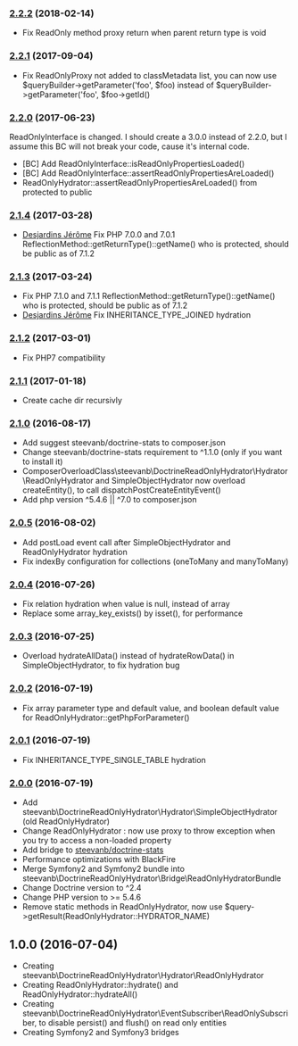 ### [2.2.2](../../compare/2.2.1...2.2.2) (2018-02-14)

- Fix ReadOnly method proxy return when parent return type is void

### [2.2.1](../../compare/2.2.0...2.2.1) (2017-09-04)

- Fix ReadOnlyProxy not added to classMetadata list, you can now use $queryBuilder->getParameter('foo', $foo) instead of $queryBuilder->getParameter('foo', $foo->getId()

### [2.2.0](../../compare/2.1.4...2.2.0) (2017-06-23)

ReadOnlyInterface is changed. I should create a 3.0.0 instead of 2.2.0, but I assume this BC will not break your code, cause it's internal code.
- [BC] Add ReadOnlyInterface::isReadOnlyPropertiesLoaded()
- [BC] Add ReadOnlyInterface::assertReadOnlyPropertiesAreLoaded()
- ReadOnlyHydrator::assertReadOnlyPropertiesAreLoaded() from protected to public

### [2.1.4](../../compare/2.1.3...2.1.4) (2017-03-28)

- [Desjardins Jérôme](https://github.com/jewome62) Fix PHP 7.0.0 and 7.0.1 ReflectionMethod::getReturnType()::getName() who is protected, should be public as of 7.1.2

### [2.1.3](../../compare/2.1.2...2.1.3) (2017-03-24)

- Fix PHP 7.1.0 and 7.1.1 ReflectionMethod::getReturnType()::getName() who is protected, should be public as of 7.1.2
- [Desjardins Jérôme](https://github.com/jewome62) Fix INHERITANCE_TYPE_JOINED hydration

### [2.1.2](../../compare/2.1.1...2.1.2) (2017-03-01)

- Fix PHP7 compatibility

### [2.1.1](../../compare/2.1.0...2.1.1) (2017-01-18)

- Create cache dir recursivly

### [2.1.0](../../compare/2.0.5...2.1.0) (2016-08-17)

- Add suggest steevanb/doctrine-stats to composer.json
- Change steevanb/doctrine-stats requirement to ^1.1.0 (only if you want to install it)
- ComposerOverloadClass\steevanb\DoctrineReadOnlyHydrator\Hydrator\ReadOnlyHydrator and SimpleObjectHydrator now
overload createEntity(), to call dispatchPostCreateEntityEvent()
- Add php version ^5.4.6 || ^7.0 to composer.json

### [2.0.5](../../compare/2.0.4...2.0.5) (2016-08-02)

- Add postLoad event call after SimpleObjectHydrator and ReadOnlyHydrator hydration
- Fix indexBy configuration for collections (oneToMany and manyToMany)

### [2.0.4](../../compare/2.0.3...2.0.4) (2016-07-26)

- Fix relation hydration when value is null, instead of array
- Replace some array_key_exists() by isset(), for performance

### [2.0.3](../../compare/2.0.2...2.0.3) (2016-07-25)

- Overload hydrateAllData() instead of hydrateRowData() in SimpleObjectHydrator, to fix hydration bug

### [2.0.2](../../compare/2.0.1...2.0.2) (2016-07-19)

- Fix array parameter type and default value, and boolean default value for ReadOnlyHydrator::getPhpForParameter()

### [2.0.1](../../compare/2.0.0...2.0.1) (2016-07-19)

- Fix INHERITANCE_TYPE_SINGLE_TABLE hydration

### [2.0.0](../../compare/1.0.0...2.0.0) (2016-07-19)

- Add steevanb\DoctrineReadOnlyHydrator\Hydrator\SimpleObjectHydrator (old ReadOnlyHydrator)
- Change ReadOnlyHydrator : now use proxy to throw exception when you try to access a non-loaded property
- Add bridge to [steevanb/doctrine-stats](https://github.com/steevanb/doctrine-stats)
- Performance optimizations with BlackFire
- Merge Symfony2 and Symfony2 bundle into steevanb\DoctrineReadOnlyHydrator\Bridge\ReadOnlyHydratorBundle
- Change Doctrine version to ^2.4
- Change PHP version to >= 5.4.6
- Remove static methods in ReadOnlyHydrator, now use $query->getResult(ReadOnlyHydrator::HYDRATOR_NAME)

1.0.0 (2016-07-04)
------------------

- Creating steevanb\DoctrineReadOnlyHydrator\Hydrator\ReadOnlyHydrator
- Creating ReadOnlyHydrator::hydrate() and ReadOnlyHydrator::hydrateAll()
- Creating steevanb\DoctrineReadOnlyHydrator\EventSubscriber\ReadOnlySubscriber, to disable persist() and flush() on read only entities
- Creating Symfony2 and Symfony3 bridges
